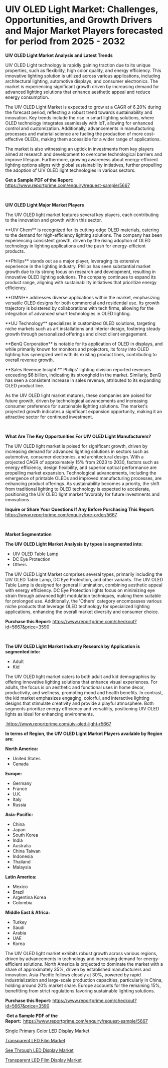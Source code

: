 <p><h1>UIV OLED Light Market: Challenges, Opportunities, and Growth Drivers and Major Market Players forecasted for period from 2025 - 2032</h1></p><p><strong>UIV OLED Light Market Analysis and Latest Trends</strong></p>
<p><p>UIV OLED Light technology is rapidly gaining traction due to its unique properties, such as flexibility, high color quality, and energy efficiency. This innovative lighting solution is utilized across various applications, including architectural lighting, automotive displays, and consumer electronics. The market is experiencing significant growth driven by increasing demand for advanced lighting solutions that enhance aesthetic appeal and reduce energy consumption.</p><p>The UIV OLED Light Market is expected to grow at a CAGR of 6.20% during the forecast period, reflecting a robust trend towards sustainability and innovation. Key trends include the rise in smart lighting solutions, where OLED technology integrates seamlessly with IoT, allowing for enhanced control and customization. Additionally, advancements in manufacturing processes and material science are fueling the production of more cost-effective OLEDs, making them accessible for a wider range of applications.</p><p>The market is also witnessing an uptick in investments from key players aimed at research and development to overcome technological barriers and improve lifespan. Furthermore, growing awareness about energy-efficient lighting options aligns with global sustainability initiatives, further propelling the adoption of UIV OLED light technologies in various sectors.</p></p>
<p><strong>Get a Sample PDF of the Report:&nbsp;</strong> <a href="https://www.reportprime.com/enquiry/request-sample/5667?utm_campaign=2005&utm_medium=2&utm_source=Github&utm_content=ia&utm_term=19032025&utm_id=uiv-oled-light">https://www.reportprime.com/enquiry/request-sample/5667</a></p>
<p>&nbsp;</p>
<p><strong>UIV OLED Light Major Market Players</strong></p>
<p><p>The UIV OLED light market features several key players, each contributing to the innovation and growth within this sector. </p><p>**UIV Chem** is recognized for its cutting-edge OLED materials, catering to the demand for high-efficiency lighting solutions. The company has been experiencing consistent growth, driven by the rising adoption of OLED technology in lighting applications and the push for energy-efficient products.</p><p>**Philips** stands out as a major player, leveraging its extensive experience in the lighting industry. Philips has seen substantial market growth due to its strong focus on research and development, resulting in innovative OLED lighting solutions. The company continues to expand its product range, aligning with sustainability initiatives that prioritize energy efficiency.</p><p>**OMNI** addresses diverse applications within the market, emphasizing versatile OLED designs for both commercial and residential use. Its growth trajectory is bolstered by collaborations with tech firms, allowing for the integration of advanced smart technologies in OLED lighting.</p><p>**UU Technology** specializes in customized OLED solutions, targeting niche markets such as art installations and interior design, fostering steady growth through personalized offerings and direct client engagement. </p><p>**BenQ Corporation** is notable for its application of OLED in displays, and while primarily known for monitors and projectors, its foray into OLED lighting has synergized well with its existing product lines, contributing to overall revenue growth.</p><p>**Sales Revenue Insight:** Philips' lighting division reported revenues exceeding $6 billion, indicating its stronghold in the market. Similarly, BenQ has seen a consistent increase in sales revenue, attributed to its expanding OLED product line.</p><p>As the UIV OLED light market matures, these companies are poised for future growth, driven by technological advancements and increasing consumer preference for sustainable lighting solutions. The market's projected growth indicates a significant expansion opportunity, making it an attractive sector for continued investment.</p></p>
<p>&nbsp;</p>
<p><strong>What Are The Key Opportunities For UIV OLED Light Manufacturers?</strong></p>
<p><p>The UIV OLED light market is poised for significant growth, driven by increasing demand for advanced lighting solutions in sectors such as automotive, consumer electronics, and architectural design. With a projected CAGR of approximately 15% from 2023 to 2030, factors such as energy efficiency, design flexibility, and superior optical performance are propelling market expansion. Technological advancements, including the emergence of printable OLEDs and improved manufacturing processes, are enhancing product offerings. As sustainability becomes a priority, the shift from traditional lighting to OLED technology is expected to accelerate, positioning the UIV OLED light market favorably for future investments and innovations.</p></p>
<p><strong>Inquire or Share Your Questions If Any Before Purchasing This Report:</strong> <a href="https://www.reportprime.com/enquiry/pre-order/5667?utm_campaign=2005&utm_medium=2&utm_source=Github&utm_content=ia&utm_term=19032025&utm_id=uiv-oled-light">https://www.reportprime.com/enquiry/pre-order/5667</a></p>
<p>&nbsp;</p>
<p><strong>Market Segmentation</strong></p>
<p><strong>The UIV OLED Light Market Analysis by types is segmented into:</strong></p>
<p><ul><li>UIV OLED Table Lamp</li><li>DC Eye Protection</li><li>Others</li></ul></p>
<p><p>The UIV OLED Light Market comprises several types, primarily including the UIV OLED Table Lamp, DC Eye Protection, and other variants. The UIV OLED Table Lamp is designed for general illumination, combining aesthetic appeal with energy efficiency. DC Eye Protection lights focus on minimizing eye strain through advanced light modulation techniques, making them suitable for prolonged use. Additionally, the 'Others' category encompasses various niche products that leverage OLED technology for specialized lighting applications, enhancing the overall market diversity and consumer choice.</p></p>
<p><strong>Purchase this Report:&nbsp;</strong><a href="https://www.reportprime.com/checkout?id=5667&price=3590&utm_campaign=2005&utm_medium=2&utm_source=Github&utm_content=ia&utm_term=19032025&utm_id=uiv-oled-light">https://www.reportprime.com/checkout?id=5667&price=3590</a></p>
<p>&nbsp;</p>
<p><strong>The UIV OLED Light Market Industry Research by Application is segmented into:</strong></p>
<p><ul><li>Adult</li><li>Kid</li></ul></p>
<p><p>The UIV OLED light market caters to both adult and kid demographics by offering innovative lighting solutions that enhance visual experiences. For adults, the focus is on aesthetic and functional uses in home decor, productivity, and wellness, promoting mood and health benefits. In contrast, the kid market emphasizes engaging, colorful, and interactive lighting designs that stimulate creativity and provide a playful atmosphere. Both segments prioritize energy efficiency and versatility, positioning UIV OLED lights as ideal for enhancing environments.</p></p>
<p><a href="https://www.reportprime.com/uiv-oled-light-r5667?utm_campaign=2005&utm_medium=2&utm_source=Github&utm_content=ia&utm_term=19032025&utm_id=uiv-oled-light">&nbsp;https://www.reportprime.com/uiv-oled-light-r5667</a></p>
<p><strong>In terms of Region, the UIV OLED Light Market Players available by Region are:</strong></p>
<p>
    <p> <strong> North America: </strong>
        <ul>
            <li>United States</li>
            <li>Canada</li>
        </ul>
        </p> 
    <p> <strong> Europe: </strong>
        <ul>
            <li>Germany</li>
            <li>France</li>
            <li>U.K.</li>
            <li>Italy</li>
            <li>Russia</li>
        </ul>
        </p> 
    <p> <strong> Asia-Pacific: </strong>
        <ul>
            <li>China</li>
            <li>Japan</li>
            <li>South Korea</li>
            <li>India</li>
            <li>Australia</li>
            <li>China Taiwan</li>
            <li>Indonesia</li>
            <li>Thailand</li>
            <li>Malaysia</li>
        </ul>
        </p> 
    <p> <strong> Latin America: </strong>
        <ul>
            <li>Mexico</li>
            <li>Brazil</li>
            <li>Argentina Korea</li>
            <li>Colombia</li>
        </ul>
        </p> 
    <p> <strong> Middle East & Africa: </strong>
        <ul>
            <li>Turkey</li>
            <li>Saudi</li>
            <li>Arabia</li>
            <li>UAE</li>
            <li>Korea</li>
        </ul>
    </p>
    </p>
<p><p>The UIV OLED light market exhibits robust growth across various regions, driven by advancements in technology and increasing demand for energy-efficient solutions. North America is projected to dominate the market with a share of approximately 35%, driven by established manufacturers and innovation. Asia-Pacific follows closely at 30%, powered by rapid industrialization and large-scale production capacities, particularly in China, holding around 20% market share. Europe accounts for the remaining 15%, benefitting from strict regulations favoring sustainable lighting solutions.</p></p>
<p><strong>Purchase this Report: </strong><a href="https://www.reportprime.com/checkout?id=5667&price=3590&utm_campaign=2005&utm_medium=2&utm_source=Github&utm_content=ia&utm_term=19032025&utm_id=uiv-oled-light">https://www.reportprime.com/checkout?id=5667&price=3590</a></p>
<p>&nbsp;<strong>Get a Sample PDF of the Report:&nbsp;&nbsp;</strong><a href="https://www.reportprime.com/enquiry/request-sample/5667?utm_campaign=2005&utm_medium=2&utm_source=Github&utm_content=ia&utm_term=19032025&utm_id=uiv-oled-light">https://www.reportprime.com/enquiry/request-sample/5667</a></p>
<p><strong></strong></p>
<p><p><a href="https://github.com/lylyparadise/Market-Research-Report-List-6/blob/main/single-primary-color-led-display-market.md?utm_campaign=2005&utm_medium=2&utm_source=Github&utm_content=ia&utm_term=19032025&utm_id=uiv-oled-light">Single Primary Color LED Display Market</a></p><p><a href="https://github.com/kohushamudo3/Market-Research-Report-List-1/blob/main/transparent-led-film-market.md?utm_campaign=2005&utm_medium=2&utm_source=Github&utm_content=ia&utm_term=19032025&utm_id=uiv-oled-light">Transparent LED Film Market</a></p><p><a href="https://github.com/myrieronays5/Market-Research-Report-List-1/blob/main/see-through-led-display-market.md?utm_campaign=2005&utm_medium=2&utm_source=Github&utm_content=ia&utm_term=19032025&utm_id=uiv-oled-light">See Through LED Display Market</a></p><p><a href="https://github.com/gogashopkewy/Market-Research-Report-List-1/blob/main/transparent-led-film-display-market.md?utm_campaign=2005&utm_medium=2&utm_source=Github&utm_content=ia&utm_term=19032025&utm_id=uiv-oled-light">Transparent LED Film Display Market</a></p></p>